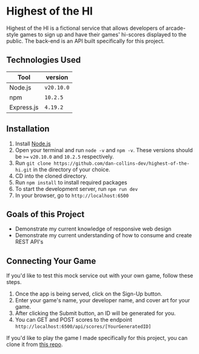 # Highest of the HI
Highest of the HI is a fictional service that allows developers of arcade-style games to sign up and have their games' hi-scores displayed to the public. The back-end is an API built specifically for this project.

## Technologies Used
| Tool       |  version  |
|------------|-----------|
| Node.js    | `v20.10.0`|
|  npm       | `10.2.5`  |
| Express.js |  `4.19.2` |

## Installation
1. Install [Node.js](https://nodejs.org/en)
2. Open your terminal and run `node -v` and `npm -v`. These versions should be `>=` `v20.10.0` and `10.2.5` respectively.
3. Run `git clone https://github.com/dan-collins-dev/highest-of-the-hi.git` in the directory of your choice.
4. CD into the cloned directory.
5. Run `npm install` to install required packages
6. To start the development server, run `npm run dev`
7. In your browser, go to `http://localhost:6500`

## Goals of this Project
- Demonstrate my current knowledge of responsive web design
- Demonstrate my current understanding of how to consume and create REST API's

## Connecting Your Game
If you'd like to test this mock service out with your own game, follow these steps.

1. Once the app is being served, click on the Sign-Up button.
2. Enter your game's name, your developer name, and cover art for your game.
3. After clicking the Submit button, an ID will be generated for you.
4. You can GET and POST scores to the endpoint `http://localhost:6500/api/scores/[YourGeneratedID]`

If you'd like to play the game I made specifically for this project, you can clone it from [this repo](https://github.com/dan-collins-dev/orbital-defense).